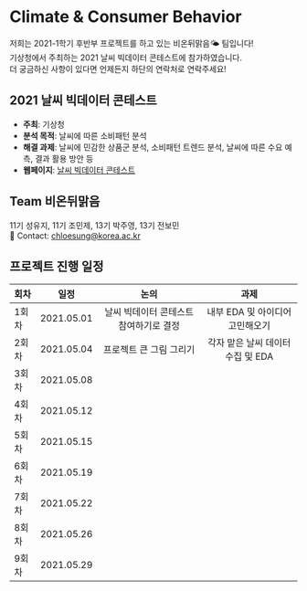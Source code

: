 # Climate & Consumer Behavior
저희는 2021-1학기 후반부 프로젝트를 하고 있는 비온뒤맑음🌤 팀입니다!  
기상청에서 주최하는 2021 날씨 빅데이터 콘테스트에 참가하였습니다.  
더 궁금하신 사항이 있다면 언제든지 하단의 연락처로 연락주세요!

## 2021 날씨 빅데이터 콘테스트
- **주최**: 기상청
- **분석 목적**: 날씨에 따른 소비패턴 분석
- **해결 과제**: 날씨에 민감한 상품군 분석, 소비패턴 트렌드 분석, 날씨에 따른 수요 예측, 결과 활용 방안 등
- **웹페이지**: [날씨 빅데이터 콘테스트](https://bd.kma.go.kr/contest/main.do)

## Team 비온뒤맑음
11기 성유지, 11기 조민제, 13기 박주영, 13기 전보민  
💬 Contact: chloesung@korea.ac.kr

## 프로젝트 진행 일정  

|   회차   |   일정   |   논의   |  과제  |
|:----------------------------|:----------------------------:|:--------------------:|:--------------------:|
|  1회차  | 2021.05.01 | 날씨 빅데이터 콘테스트 참여하기로 결정 | 내부  EDA 및 아이디어 고민해오기 |
|  2회차  | 2021.05.04 | 프로젝트 큰 그림 그리기 | 각자 맡은 날씨 데이터 수집 및 EDA |
|  3회차  | 2021.05.08 || 
|  4회차  | 2021.05.12 ||
|  5회차  | 2021.05.15 ||
|  6회차  | 2021.05.19 || 
|  7회차  | 2021.05.22 ||
|  8회차  | 2021.05.26 || 
|  9회차  | 2021.05.29 ||
